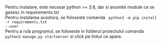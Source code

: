 Pentru instalare, este necesar python >= 3.8, dar si anumite module ce se gasesc in requirements.txt
<br>
Pentru instalarea acestora, se foloseste comanda <code> python3 -m pip install -r requirements.txt --user </code>
<br>
Pentru a rula programul, se foloseste
in folderul proiectului comanda <code>python3 manage.py startserver</code> si click pe linkul ce apare.